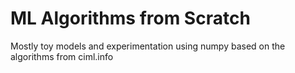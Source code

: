 # ML Algorithms from Scratch

Mostly toy models and experimentation using numpy based on the algorithms from ciml.info
